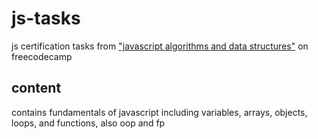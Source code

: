 # js-tasks
js certification tasks from ["javascript algorithms and data structures"](https://www.freecodecamp.org/learn/javascript-algorithms-and-data-structures/) on freecodecamp

content
---------------------------------
contains fundamentals of javascript including variables, arrays, objects, loops, and functions, also oop and fp
